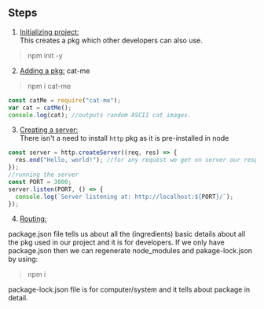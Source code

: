 ## Steps
1. <u> Initializing project: </u>
  <br>This creates a pkg which other developers can also use.
  >npm init -y 
2. <u> Adding a pkg:</u> cat-me
>npm i cat-me
```js
const catMe = require("cat-me");
var cat = catMe();
console.log(cat); //outputs random ASCII cat images.
```
3. <u>Creating a server:</u>
  <br> There isn't a need to install `http` pkg as it is pre-installed in node 
```js
const server = http.createServer((req, res) => {
  res.end("Hello, world!"); //for any request we get on server our response will be "Hello, world!"
});
//running the server
const PORT = 3000;
server.listen(PORT, () => {
  console.log(`Server listening at: http://localhost:${PORT}/`);
});
```
4. <u>Routing:</u>





package.json file tells us about all the (ingredients) basic details about all the pkg used in our project and it is for developers. If we only have package.json then we can regenerate node_modules and pakage-lock.json by using:

 >npm i

package-lock.json file is for computer/system and it tells about package in detail.